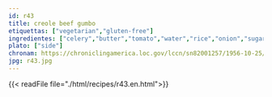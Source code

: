 ```yaml
---
id: r43
title: creole beef gumbo
etiquettas: ["vegetarian","gluten-free"]
ingredientes: ["celery","butter","tomato","water","rice","onion","sugar","salt","Worcestershire sauce"]
plato: ["side"]
chronam: https://chroniclingamerica.loc.gov/lccn/sn82001257/1956-10-25/ed-1/seq-5/
jpg: r43.jpg
---
```


{{< readFile file="./html/recipes/r43.en.html">}}